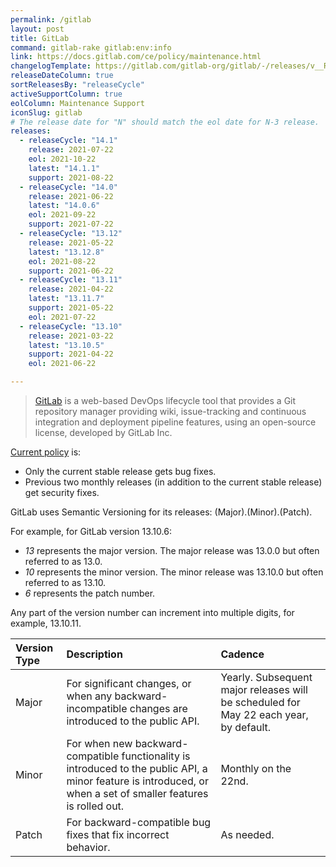 ```yaml
---
permalink: /gitlab
layout: post
title: GitLab
command: gitlab-rake gitlab:env:info
link: https://docs.gitlab.com/ce/policy/maintenance.html
changelogTemplate: https://gitlab.com/gitlab-org/gitlab/-/releases/v__RELEASE_CYCLE__.0-ee
releaseDateColumn: true
sortReleasesBy: "releaseCycle"
activeSupportColumn: true
eolColumn: Maintenance Support
iconSlug: gitlab
# The release date for "N" should match the eol date for N-3 release.
releases:
  - releaseCycle: "14.1"
    release: 2021-07-22
    eol: 2021-10-22
    latest: "14.1.1"
    support: 2021-08-22
  - releaseCycle: "14.0"
    release: 2021-06-22
    latest: "14.0.6"
    eol: 2021-09-22
    support: 2021-07-22
  - releaseCycle: "13.12"
    release: 2021-05-22
    latest: "13.12.8"
    eol: 2021-08-22
    support: 2021-06-22
  - releaseCycle: "13.11"
    release: 2021-04-22
    latest: "13.11.7"
    support: 2021-05-22
    eol: 2021-07-22
  - releaseCycle: "13.10"
    release: 2021-03-22
    latest: "13.10.5"
    support: 2021-04-22
    eol: 2021-06-22

---
```

> [GitLab](https://about.gitlab.com/) is a web-based DevOps lifecycle tool that provides a Git repository manager providing wiki, issue-tracking and continuous integration and deployment pipeline features, using an open-source license, developed by GitLab Inc.


[Current policy](https://docs.gitlab.com/ce/policy/maintenance.html) is:

* Only the current stable release gets bug fixes.
* Previous two monthly releases (in addition to the current stable release) get security fixes.

GitLab uses Semantic Versioning for its releases: (Major).(Minor).(Patch).

For example, for GitLab version 13.10.6:
* _13_ represents the major version. The major release was 13.0.0 but often referred to as 13.0.
* _10_ represents the minor version. The minor release was 13.10.0 but often referred to as 13.10.
* _6_ represents the patch number.

Any part of the version number can increment into multiple digits, for example, 13.10.11.

| Version Type | Description  | Cadence |
|:-------------|:-------------|:--------|
| Major        | For significant changes, or when any backward-incompatible changes are introduced to the public API.  |  Yearly. Subsequent major releases will be scheduled for May 22 each year, by default. |
| Minor        | For when new backward-compatible functionality is introduced to the public API, a minor feature is introduced, or when a set of smaller features is rolled out.  | Monthly on the 22nd.  |
| Patch        | 	For backward-compatible bug fixes that fix incorrect behavior.  | As needed.  |
